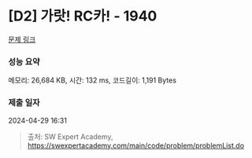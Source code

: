 # [D2] 가랏! RC카! - 1940 

[문제 링크](https://swexpertacademy.com/main/code/problem/problemDetail.do?contestProbId=AV5PjMgaALgDFAUq) 

### 성능 요약

메모리: 26,684 KB, 시간: 132 ms, 코드길이: 1,191 Bytes

### 제출 일자

2024-04-29 16:31



> 출처: SW Expert Academy, https://swexpertacademy.com/main/code/problem/problemList.do